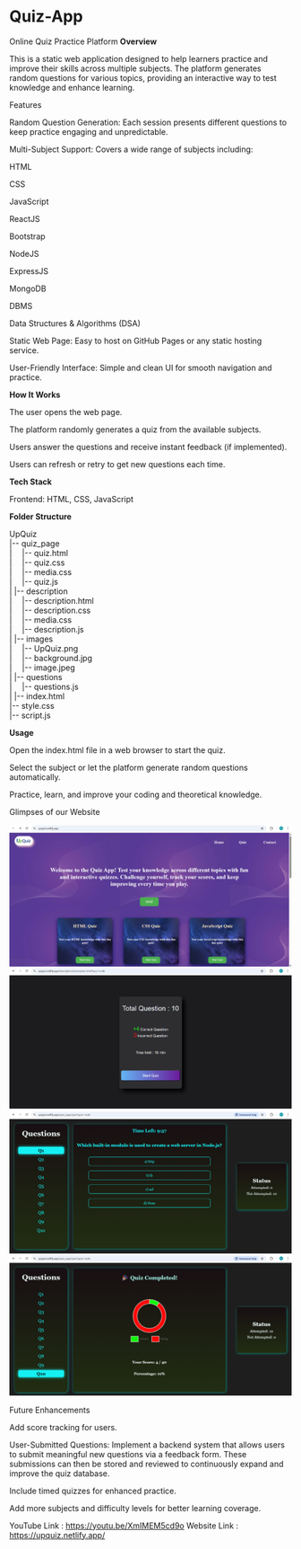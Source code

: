 # Quiz-App
Online Quiz Practice Platform
**Overview**

This is a static web application designed to help learners practice and improve their skills across multiple subjects. The platform generates random questions for various topics, providing an interactive way to test knowledge and enhance learning.

Features

Random Question Generation: Each session presents different questions to keep practice engaging and unpredictable.

Multi-Subject Support: Covers a wide range of subjects including:

HTML

CSS

JavaScript

ReactJS

Bootstrap

NodeJS

ExpressJS

MongoDB

DBMS

Data Structures & Algorithms (DSA)

Static Web Page: Easy to host on GitHub Pages or any static hosting service.

User-Friendly Interface: Simple and clean UI for smooth navigation and practice.

**How It Works**

The user opens the web page.

The platform randomly generates a quiz from the available subjects.

Users answer the questions and receive instant feedback (if implemented).

Users can refresh or retry to get new questions each time.

**Tech Stack**

Frontend: HTML, CSS, JavaScript

**Folder Structure**

UpQuiz<br>
  |-- quiz_page<br>
  |     &emsp;|-- quiz.html <br>
  |     &emsp;|-- quiz.css <br>
  |     &emsp;|-- media.css <br>
  |     &emsp;|-- quiz.js <br>
  |
  |-- description <br>
  |     &emsp;|-- description.html <br>
  |     &emsp;|-- description.css <br>
  |     &emsp;|-- media.css <br>
  |     &emsp;|-- description.js <br>
  |
  |-- images<br>
  |     &emsp;|-- UpQuiz.png <br>
  |     &emsp;|-- background.jpg <br>
  |     &emsp;|-- image.jpeg <br>
  |
  |-- questions <br>
  |     &emsp;|-- questions.js <br>
  |
  |-- index.html <br>
  |-- style.css <br>
  |-- script.js <br>



**Usage**

Open the index.html file in a web browser to start the quiz.

Select the subject or let the platform generate random questions automatically.

Practice, learn, and improve your coding and theoretical knowledge.

Glimpses of our Website 

![LANDING PAGE](<Screenshot 2025-08-30 230143.png>) ![MARKING SCHEMA OF THE QUIZ](<Screenshot 2025-08-30 230318.png>) ![QUIZ PAGE](<Screenshot 2025-08-30 230330.png>) ![RESULT PAGE](<Screenshot 2025-08-30 230342.png>)

Future Enhancements

Add score tracking for users.

User-Submitted Questions: Implement a backend system that allows users to submit meaningful new questions via a feedback form. These submissions can then be stored and reviewed to continuously expand and improve the quiz database.

Include timed quizzes for enhanced practice.

Add more subjects and difficulty levels for better learning coverage.
 
YouTube Link : https://youtu.be/XmIMEM5cd9o
Website Link : https://upquiz.netlify.app/
